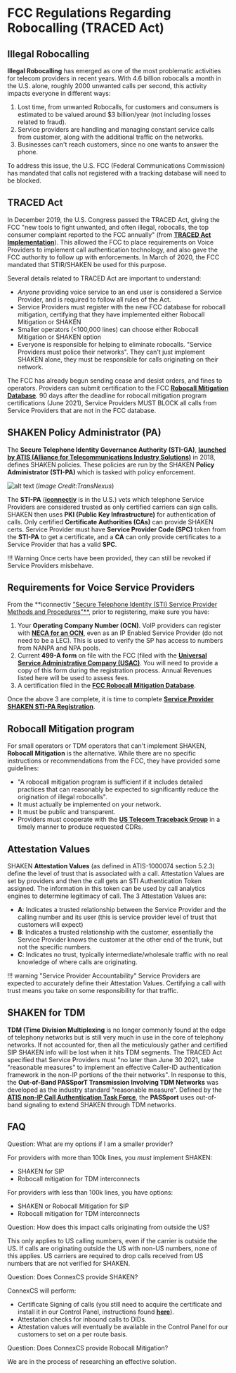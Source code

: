 # FCC Regulations Regarding Robocalling (TRACED Act)

## Illegal Robocalling
**Illegal Robocalling** has emerged as one of the most problematic activities for telecom providers in recent years. With 4.6 billion robocalls a month in the U.S. alone, roughly 2000 unwanted calls per second, this activity impacts everyone in different ways:

1. Lost time, from unwanted Robocalls, for customers and consumers is estimated to be valued around $3 billion/year (not including losses related to fraud). 
2. Service providers are handling and managing constant service calls from customer, along with the additional traffic on the networks. 
3. Businesses can't reach customers, since no one wants to answer the phone.

To address this issue, the U.S. FCC (Federal Communications Commission) has mandated that calls not registered with a tracking database will need to be blocked. 

## TRACED Act
In December 2019, the U.S. Congress passed the TRACED Act, giving the FCC "new tools to fight unwanted, and often illegal, robocalls, the top consumer complaint reported to the FCC annually" (from [**TRACED Act Implementation**](https://www.fcc.gov/TRACEDAct)). This allowed the FCC to place requirements on Voice Providers to implement call authentication technology, and also gave the FCC authority to follow up with enforcements. In March of 2020, the FCC mandated that STIR/SHAKEN be used for this purpose. 

Several details related to TRACED Act are important to understand:

+ *Anyone* providing voice service to an end user is considered a Service Provider, and is required to follow all rules of the Act.
+ Service Providers must register with the new FCC database for robocall mitigation, certifying that they have implemented either Robocall Mitigation or SHAKEN
+ Smaller operators (<100,000 lines) can choose either Robocall Mitigation or SHAKEN option
+ Everyone is responsible for helping to eliminate robocalls. "Service Providers must police their networks". They can't just implement SHAKEN alone, they must be responsible for calls originating on their network. 

The FCC has already begun sending cease and desist orders, and fines to operators. Providers can submit certification to the FCC [**Robocall Mitigation Database**](https://fccprod.servicenowservices.com/rmd?id=rmd_welcome). 90 days after the deadline for robocall mitigation program certifications (June 2021), Service Providers MUST BLOCK all calls from Service Providers that are not in the FCC database. 

## SHAKEN Policy Administrator (PA)
The **Secure Telephone Identity Governance Authority (STI-GA)**, [**launched by ATIS (Alliance for
Telecommunications Industry Solutions)**](https://www.atis.org/press-releases/secure-telephone-identity-governance-authority-launched-in-major-industry-effort-to-combat-unwanted-robocalling/) in 2018, defines SHAKEN policies. These policies are run by the SHAKEN **Policy Administrator (STI-PA)** which is tasked with policy enforcement.

![alt text][pa] 
(*Image Credit:TransNexus*)

The **STI-PA** ([**iconnectiv**](https://iconectiv.com/) is in the U.S.) vets which telephone Service Providers are considered trusted as only certified carriers can sign calls. SHAKEN then uses **PKI (Public Key Infrastructure)** for authentication of calls. Only certified **Certificate Authorities (CAs)** can provide SHAKEN certs. Service Provider must have **Service Provider Code (SPC)** token from the **STI-PA** to get a certificate, and a **CA** can only provide certificates to a Service Provider that has a valid **SPC**. 

!!! Warning
    Once certs have been provided, they can still be revoked if Service Providers misbehave. 

## Requirements for Voice Service Providers
From the **iconnectiv ["Secure Telephone Identity (STI) Service
Provider Methods and Procedures"**](https://authenticate.iconectiv.com/sites/microsites/files/2021-01/STI-PA-US-METHODPROCSP-001%20Issue%205%20Rel%201-5%20-%20Onboarding%20Guide%20for%20SP.pdf), prior to registering, make sure you have:

1. Your **Operating Company Number (OCN)**. VoIP providers can register with [**NECA for an OCN**](https://www.neca.org/business-solutions/company-codes), even as an IP Enabled Service Provider (do not need to be a LEC). This is used to verify the SP has access to numbers from NANPA and NPA pools.  
2. Current **499-A form** on file with the FCC (filed with the [**Universal Service Administrative Company (USAC)**](https://www.usac.org/service-providers/making-payments/how-to-pay/). You will need to provide a copy of this form during the registration process. Annual Revenues listed here will be used to assess fees.
3. A certification filed in the [**FCC Robocall Mitigation Database**](https://fccprod.servicenowservices.com/rmd?id=rmd_welcome). 

Once the above 3 are complete, it is time to complete [**Service Provider SHAKEN STI-PA Registration**](https://authenticate.iconectiv.com/service-provider-authenticate). 

## Robocall Mitigation program
For small operators or TDM operators that can't implement SHAKEN, **Robocall Mitigation** is the alternative. While there are no specific instructions or recommendations from the FCC, they have provided some guidelines:

+ "A robocall mitigation program is sufficient if it includes detailed practices that can reasonably be expected to significantly reduce the origination of illegal robocalls".
+ It must actually be implemented on your network.
+ It must be public and transparent.
+ Providers must cooperate with the [**US Telecom Traceback Group**](https://www.ustelecom.org/the-industry-traceback-group-itg/) in a timely manner to produce requested CDRs.


## Attestation Values
SHAKEN **Attestation Values** (as defined in ATIS-1000074 section 5.2.3) define the level of trust that is associated with a call. Attestation Values are set by providers and then the call gets an STI Authentication Token assigned. The information in this token can be used by call analytics engines to determine legitimacy of call. The 3 Attestation Values are:

* **A**: Indicates a trusted relationship between the Service Provider and the calling number and its user (this is service provider level of trust that customers will expect)
* **B**: Indicates a trusted relationship with the customer, essentially the Service Provider knows the customer at the other end of the trunk, but not the specific numbers. 
* **C**: Indicates no trust, typically intermediate/wholesale traffic with no real knowledge of where calls are originating.

!!! warning "Service Provider Accountability"
    Service Providers are expected to accurately define their Attestation Values. Certifying a call with trust means you take on some responsibility for that traffic. 

## SHAKEN for TDM
**TDM (Time Division Multiplexing** is no longer commonly found at the edge of telephony networks but is still very much in use in the core of telephony networks. If not accounted for, then all the meticulously gather and certified SIP SHAKEN info will be lost when it hits TDM segments. The TRACED Act specified that Service Providers must "no later than June 30 2021, take "reasonable measures" to implement an effective Caller-ID authentication framework in the non-IP portions of the their networks". In response to this, the **Out-of-Band PASSporT Transmission Involving TDM Networks** was developed as the industry standard "reasonable measure". Defined by the [**ATIS non-IP Call Authentication Task Force**](https://www.atis.org/committees-forums/ptsc/non-ip-call-authentication-task-force/), the **PASSport** uses out-of-band signaling to extend SHAKEN through TDM networks. 



## FAQ

Question: What are my options if I am a smaller provider?

For providers with more than 100k lines, you *must* implement SHAKEN:

+ SHAKEN for SIP
+ Robocall mitigation for TDM interconnects

For providers with less than 100k lines, you have options:

+ SHAKEN or Robocall Mitigation for SIP 
+ Robocall mitigation for TDM interconnects

Question: How does this impact calls originating from outside the US? 

This only applies to US calling numbers, even if the carrier is outside the US. If calls are originating outside the US with non-US numbers, none of this applies. US carriers are required to drop calls received from US numbers that are not verified for SHAKEN.

Question: Does ConnexCS provide SHAKEN?

ConnexCS will perform:

+ Certificate Signing of calls (you still need to acquire the certificate and install it in our Control Panel, instructions found [**here**](/setup/information/stir-shaken/)).
+ Attestation checks for inbound calls to DIDs.
+ Attestation values will eventually be available in the Control Panel for our customers to set on a per route basis.

Question: Does ConnexCS provide Robocall Mitigation?

We are in the process of researching an effective solution. 




[pa]: /misc/img/trust-triangle.png "Trust Triangle"
